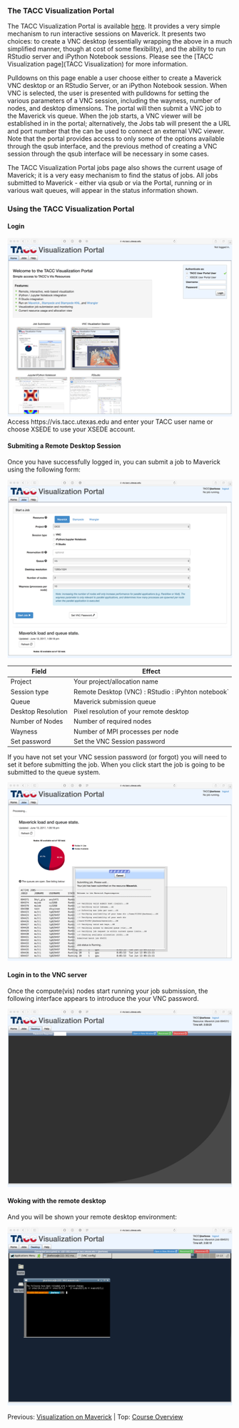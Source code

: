 ### The TACC Visualization Portal

The TACC Visualization Portal is available [here](https://vis.tacc.utexas.edu). It provides a very simple mechanism to run interactive sessions on Maverick. It presents two choices: to create a VNC desktop (essentially wrapping the above in a much simplified manner, though at cost of some flexibility), and the ability to run RStudio server and iPython Notebook sessions. Please see the [TACC Visualization page](TACC Visualization) for more information.

Pulldowns on this page enable a user choose either to create a Maverick VNC desktop or an RStudio Server, or an iPython Notebook session. When VNC is selected, the user is presented with pulldowns for setting the various parameters of a VNC session, including the wayness, number of nodes, and desktop dimensions. The portal will then submit a VNC job to the Maverick vis queue. When the job starts, a VNC viewer will be established in in the portal; alternatively, the Jobs tab will present the a URL and port number that the can be used to connect an external VNC viewer. Note that the portal provides access to only some of the options available through the qsub interface, and the previous method of creating a VNC session through the qsub interface will be necessary in some cases.

The TACC Visualization Portal jobs page also shows the current usage of Maverick; it is a very easy mechanism to find the status of jobs. All jobs submitted to Maverick - either via qsub or via the Portal, running or in various wait queues, will appear in the status information shown.

### Using the TACC Visualization Portal

#### Login

<center><img src="../../resources/visportal.png" style="height:400px;"></center>
Access https://vis.tacc.utexas.edu and enter your TACC user name or choose XSEDE to use your XSEDE account.

#### Submiting a Remote Desktop Session

Once you have successfully logged in, you can submit a job to Maverick using the following form:
<center><img src="../../resources/jobsub.png" style="height:400px;"></center>


| Field                    | Effect     |
|----------------------------|------------|
| Project             | Your project/allocation name |
| Session type                   | Remote Desktop (VNC) : RStudio : iPyhton notebook` |
| Queue                  | Maverick submission queue |
| Desktop Resolution         | Pixel resolution of your remote desktop |
| Number of Nodes         | Number of required nodes |
| Wayness  | Number of MPI processes per node |
| Set password  | Set the VNC Session password |

If you have not set your VNC session password (or forgot) you will need to set it before submitting the job. When you click start the job is going to be submitted to the queue system.
<center><img src="../../resources/jobsub2.png" style="height:400px;"></center>

#### Login in to the VNC server
Once the compute(vis) nodes start running your job submission, the following interface appears to introduce the your VNC password.
<center><img src="../../resources/vncpass.png" style="height:400px;"></center>

#### Woking with the remote desktop
And you will be shown your remote desktop environment:
<center><img src="../../resources/rdesktop.png" style="height:400px;"></center>

Previous: [Visualization on Maverick](intro_to_hpc_06.md) | Top: [Course Overview](../../index.md)
